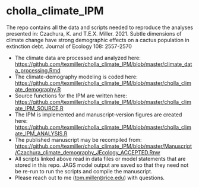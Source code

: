 # cholla_climate_IPM

The repo contains all the data and scripts needed to reproduce the analyses presented in: Czachura, K. and T.E.X. Miller. 2021. Subtle dimensions of climate change have strong demographic effects on a cactus population in extinction debt. Journal of Ecology 108: 2557-2570

* The climate data are processed and analyzed here: https://github.com/texmiller/cholla_climate_IPM/blob/master/climate_data_processing.Rmd
* The climate-demography modeling is coded here: https://github.com/texmiller/cholla_climate_IPM/blob/master/cholla_climate_demography.R
* Source functions for the IPM are written here: https://github.com/texmiller/cholla_climate_IPM/blob/master/cholla_climate_IPM_SOURCE.R
* The IPM is implemented and manuscript-version figures are created here: https://github.com/texmiller/cholla_climate_IPM/blob/master/cholla_climate_IPM_ANALYSIS.R
* The published manuscript may be recompiled from: https://github.com/texmiller/cholla_climate_IPM/blob/master/Manuscript/Czachura_climate_demography_JEcology_ACCEPTED.Rnw
* All scripts linked above read in data files or model statements that are stored in this repo. JAGS model output are saved so that they need not be re-run to run the scripts and compile the manuscript.
* Please reach out to me (tom.miller@rice.edu) with questions. 
